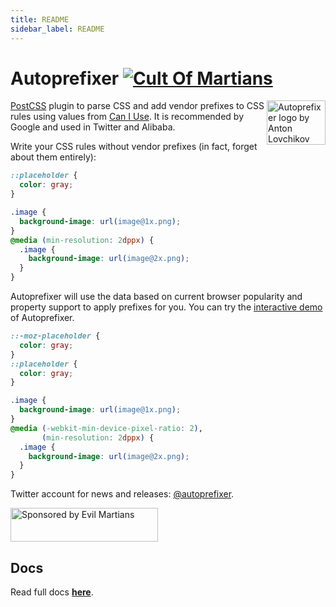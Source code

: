 ```yaml
---
title: README
sidebar_label: README
---
```

# Autoprefixer [![Cult Of Martians][cult-img]][cult]

<img align="right" width="94" height="71"
     src="https://postcss.github.io/autoprefixer/logo.svg"
     title="Autoprefixer logo by Anton Lovchikov">

[PostCSS] plugin to parse CSS and add vendor prefixes to CSS rules using values
from [Can I Use]. It is recommended by Google and used in Twitter and Alibaba.

Write your CSS rules without vendor prefixes (in fact, forget about them
entirely):

```css
::placeholder {
  color: gray;
}

.image {
  background-image: url(image@1x.png);
}
@media (min-resolution: 2dppx) {
  .image {
    background-image: url(image@2x.png);
  }
}
```

Autoprefixer will use the data based on current browser popularity and property
support to apply prefixes for you. You can try the [interactive demo]
of Autoprefixer.

```css
::-moz-placeholder {
  color: gray;
}
::placeholder {
  color: gray;
}

.image {
  background-image: url(image@1x.png);
}
@media (-webkit-min-device-pixel-ratio: 2),
       (min-resolution: 2dppx) {
  .image {
    background-image: url(image@2x.png);
  }
}
```

Twitter account for news and releases: [@autoprefixer].

<a href="https://evilmartians.com/?utm_source=autoprefixer">
<img src="https://evilmartians.com/badges/sponsored-by-evil-martians.svg" alt="Sponsored by Evil Martians" width="236" height="54">
</a>

[interactive demo]: https://autoprefixer.github.io/
[@autoprefixer]:    https://twitter.com/autoprefixer
[Can I Use]:        https://caniuse.com/
[cult-img]:         https://cultofmartians.com/assets/badges/badge.svg
[PostCSS]:          https://github.com/postcss/postcss
[cult]:             https://cultofmartians.com/tasks/autoprefixer-grid.html


## Docs
Read full docs **[here](https://github.com/postcss/autoprefixer#readme)**.

